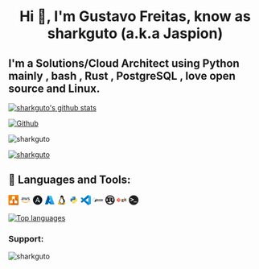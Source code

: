 <h1 align="center">Hi 👋, I'm Gustavo Freitas, know as sharkguto (a.k.a Jaspion)</h1>

## I'm a Solutions/Cloud Architect using Python mainly , bash , Rust , PostgreSQL , love open source and Linux.


[![sharkguto's github stats](https://github-readme-stats.vercel.app/api?username=sharkguto&show_icons=true)](https://github.com/sharkguto/sharkguto)

[![Github](https://img.shields.io/github/followers/sharkguto?label=Follow&style=social)](https://github.com/sharkguto)

<p align="left"> <img src="https://komarev.com/ghpvc/?username=sharkguto&label=Profile%20views&color=0e75b6&style=flat" alt="sharkguto" /> </p>

<p align="left"> <a href="https://github.com/ryo-ma/github-profile-trophy"><img src="https://github-profile-trophy.vercel.app/?username=sharkguto" alt="sharkguto" /></a> </p>

## 🧰 Languages and Tools:

  <code><img height="20" src="https://github.com/sharkguto/sharkguto/raw/master/diagrams.png"></code>
<code><img height="20" src="https://raw.githubusercontent.com/github/explore/80688e429a7d4ef2fca1e82350fe8e3517d3494d/topics/aws/aws.png"></code>
<code><img height="20" src="https://raw.githubusercontent.com/github/explore/80688e429a7d4ef2fca1e82350fe8e3517d3494d/topics/ansible/ansible.png"></code>
<code><img height="20" src="https://raw.githubusercontent.com/github/explore/80688e429a7d4ef2fca1e82350fe8e3517d3494d/topics/azure/azure.png"></code>
<code><img height="20" src="https://raw.githubusercontent.com/github/explore/80688e429a7d4ef2fca1e82350fe8e3517d3494d/topics/linux/linux.png"></code>
<code><img height="20" src="https://raw.githubusercontent.com/github/explore/80688e429a7d4ef2fca1e82350fe8e3517d3494d/topics/python/python.png"></code>
<code><img height="20" src="https://raw.githubusercontent.com/github/explore/80688e429a7d4ef2fca1e82350fe8e3517d3494d/topics/visual-studio-code/visual-studio-code.png"></code>
  <code><img height="20" src="https://raw.githubusercontent.com/github/explore/80688e429a7d4ef2fca1e82350fe8e3517d3494d/topics/bash/bash.png"></code>
  <code><img height="20" src="https://raw.githubusercontent.com/github/explore/80688e429a7d4ef2fca1e82350fe8e3517d3494d/topics/rust/rust.png"></code>
<code><img height="20" src="https://raw.githubusercontent.com/github/explore/80688e429a7d4ef2fca1e82350fe8e3517d3494d/topics/git/git.png"></code>
<code><img height="20" src="https://raw.githubusercontent.com/github/explore/80688e429a7d4ef2fca1e82350fe8e3517d3494d/topics/terminal/terminal.png"></code>



[![Top languages]()](https://github.com/sharkguto/sharkguto)


<h3 align="left">Support:</h3>
<p><a href="https://www.buymeacoffee.com/sharkguto"> <img align="left" src="https://cdn.buymeacoffee.com/buttons/v2/default-yellow.png" height="50" width="210" alt="sharkguto" /></a></p><br><br>


<!--
**sharkguto/sharkguto** is a ✨ _special_ ✨ repository because its `README.md` (this file) appears on your GitHub profile.

Here are some ideas to get you started:

- 🔭 I’m currently working on ...
- 🌱 I’m currently learning ...
- 👯 I’m looking to collaborate on ...
- 🤔 I’m looking for help with ...
- 💬 Ask me about ...
- 📫 How to reach me: ...
- 😄 Pronouns: ...
- ⚡ Fun fact: ...
-->
